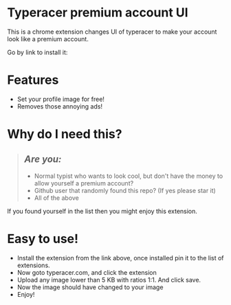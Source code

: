 # Typeracer premium account UI
This is a chrome extension changes UI of typeracer to make your account look like a premium account.

Go by link to install it:

# Features
* Set your profile image for free! 
* Removes those annoying ads!

# Why do I need this?
> ## _Are you:_
> * Normal typist who wants to look cool, but don't have the money to allow yourself a premium account? 
> * Github user that randomly found this repo? (If yes please star it)
> * All of the above

If you found yourself in the list then you might enjoy this extension.

# Easy to use!
* Install the extension from the link above, once installed pin it to the list of extensions. 
* Now goto typeracer.com, and click the extension
* Upload any image lower than 5 KB with ratios 1:1. And click save.
* Now the image should have changed to your image
* Enjoy!
